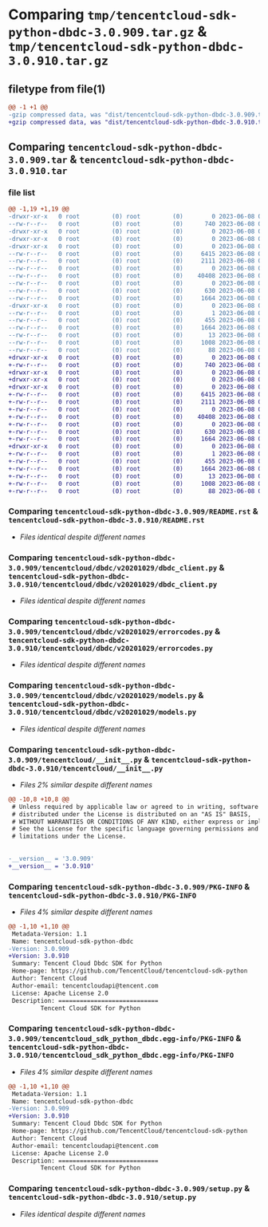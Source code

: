# Comparing `tmp/tencentcloud-sdk-python-dbdc-3.0.909.tar.gz` & `tmp/tencentcloud-sdk-python-dbdc-3.0.910.tar.gz`

## filetype from file(1)

```diff
@@ -1 +1 @@
-gzip compressed data, was "dist/tencentcloud-sdk-python-dbdc-3.0.909.tar", last modified: Thu Jun  8 00:23:06 2023, max compression
+gzip compressed data, was "dist/tencentcloud-sdk-python-dbdc-3.0.910.tar", last modified: Thu Jun  8 09:08:43 2023, max compression
```

## Comparing `tencentcloud-sdk-python-dbdc-3.0.909.tar` & `tencentcloud-sdk-python-dbdc-3.0.910.tar`

### file list

```diff
@@ -1,19 +1,19 @@
-drwxr-xr-x   0 root         (0) root         (0)        0 2023-06-08 00:23:06.000000 tencentcloud-sdk-python-dbdc-3.0.909/
--rw-r--r--   0 root         (0) root         (0)      740 2023-06-08 00:23:06.000000 tencentcloud-sdk-python-dbdc-3.0.909/README.rst
-drwxr-xr-x   0 root         (0) root         (0)        0 2023-06-08 00:23:06.000000 tencentcloud-sdk-python-dbdc-3.0.909/tencentcloud/
-drwxr-xr-x   0 root         (0) root         (0)        0 2023-06-08 00:23:06.000000 tencentcloud-sdk-python-dbdc-3.0.909/tencentcloud/dbdc/
-drwxr-xr-x   0 root         (0) root         (0)        0 2023-06-08 00:23:06.000000 tencentcloud-sdk-python-dbdc-3.0.909/tencentcloud/dbdc/v20201029/
--rw-r--r--   0 root         (0) root         (0)     6415 2023-06-08 00:23:06.000000 tencentcloud-sdk-python-dbdc-3.0.909/tencentcloud/dbdc/v20201029/dbdc_client.py
--rw-r--r--   0 root         (0) root         (0)     2111 2023-06-08 00:23:06.000000 tencentcloud-sdk-python-dbdc-3.0.909/tencentcloud/dbdc/v20201029/errorcodes.py
--rw-r--r--   0 root         (0) root         (0)        0 2023-06-08 00:23:06.000000 tencentcloud-sdk-python-dbdc-3.0.909/tencentcloud/dbdc/v20201029/__init__.py
--rw-r--r--   0 root         (0) root         (0)    40408 2023-06-08 00:23:06.000000 tencentcloud-sdk-python-dbdc-3.0.909/tencentcloud/dbdc/v20201029/models.py
--rw-r--r--   0 root         (0) root         (0)        0 2023-06-08 00:23:06.000000 tencentcloud-sdk-python-dbdc-3.0.909/tencentcloud/dbdc/__init__.py
--rw-r--r--   0 root         (0) root         (0)      630 2023-06-08 00:23:06.000000 tencentcloud-sdk-python-dbdc-3.0.909/tencentcloud/__init__.py
--rw-r--r--   0 root         (0) root         (0)     1664 2023-06-08 00:23:06.000000 tencentcloud-sdk-python-dbdc-3.0.909/PKG-INFO
-drwxr-xr-x   0 root         (0) root         (0)        0 2023-06-08 00:23:06.000000 tencentcloud-sdk-python-dbdc-3.0.909/tencentcloud_sdk_python_dbdc.egg-info/
--rw-r--r--   0 root         (0) root         (0)        1 2023-06-08 00:23:06.000000 tencentcloud-sdk-python-dbdc-3.0.909/tencentcloud_sdk_python_dbdc.egg-info/dependency_links.txt
--rw-r--r--   0 root         (0) root         (0)      455 2023-06-08 00:23:06.000000 tencentcloud-sdk-python-dbdc-3.0.909/tencentcloud_sdk_python_dbdc.egg-info/SOURCES.txt
--rw-r--r--   0 root         (0) root         (0)     1664 2023-06-08 00:23:06.000000 tencentcloud-sdk-python-dbdc-3.0.909/tencentcloud_sdk_python_dbdc.egg-info/PKG-INFO
--rw-r--r--   0 root         (0) root         (0)       13 2023-06-08 00:23:06.000000 tencentcloud-sdk-python-dbdc-3.0.909/tencentcloud_sdk_python_dbdc.egg-info/top_level.txt
--rw-r--r--   0 root         (0) root         (0)     1008 2023-06-08 00:23:06.000000 tencentcloud-sdk-python-dbdc-3.0.909/setup.py
--rw-r--r--   0 root         (0) root         (0)       88 2023-06-08 00:23:06.000000 tencentcloud-sdk-python-dbdc-3.0.909/setup.cfg
+drwxr-xr-x   0 root         (0) root         (0)        0 2023-06-08 09:08:43.000000 tencentcloud-sdk-python-dbdc-3.0.910/
+-rw-r--r--   0 root         (0) root         (0)      740 2023-06-08 09:08:43.000000 tencentcloud-sdk-python-dbdc-3.0.910/README.rst
+drwxr-xr-x   0 root         (0) root         (0)        0 2023-06-08 09:08:43.000000 tencentcloud-sdk-python-dbdc-3.0.910/tencentcloud/
+drwxr-xr-x   0 root         (0) root         (0)        0 2023-06-08 09:08:43.000000 tencentcloud-sdk-python-dbdc-3.0.910/tencentcloud/dbdc/
+drwxr-xr-x   0 root         (0) root         (0)        0 2023-06-08 09:08:43.000000 tencentcloud-sdk-python-dbdc-3.0.910/tencentcloud/dbdc/v20201029/
+-rw-r--r--   0 root         (0) root         (0)     6415 2023-06-08 09:08:43.000000 tencentcloud-sdk-python-dbdc-3.0.910/tencentcloud/dbdc/v20201029/dbdc_client.py
+-rw-r--r--   0 root         (0) root         (0)     2111 2023-06-08 09:08:43.000000 tencentcloud-sdk-python-dbdc-3.0.910/tencentcloud/dbdc/v20201029/errorcodes.py
+-rw-r--r--   0 root         (0) root         (0)        0 2023-06-08 09:08:43.000000 tencentcloud-sdk-python-dbdc-3.0.910/tencentcloud/dbdc/v20201029/__init__.py
+-rw-r--r--   0 root         (0) root         (0)    40408 2023-06-08 09:08:43.000000 tencentcloud-sdk-python-dbdc-3.0.910/tencentcloud/dbdc/v20201029/models.py
+-rw-r--r--   0 root         (0) root         (0)        0 2023-06-08 09:08:43.000000 tencentcloud-sdk-python-dbdc-3.0.910/tencentcloud/dbdc/__init__.py
+-rw-r--r--   0 root         (0) root         (0)      630 2023-06-08 09:08:43.000000 tencentcloud-sdk-python-dbdc-3.0.910/tencentcloud/__init__.py
+-rw-r--r--   0 root         (0) root         (0)     1664 2023-06-08 09:08:43.000000 tencentcloud-sdk-python-dbdc-3.0.910/PKG-INFO
+drwxr-xr-x   0 root         (0) root         (0)        0 2023-06-08 09:08:43.000000 tencentcloud-sdk-python-dbdc-3.0.910/tencentcloud_sdk_python_dbdc.egg-info/
+-rw-r--r--   0 root         (0) root         (0)        1 2023-06-08 09:08:43.000000 tencentcloud-sdk-python-dbdc-3.0.910/tencentcloud_sdk_python_dbdc.egg-info/dependency_links.txt
+-rw-r--r--   0 root         (0) root         (0)      455 2023-06-08 09:08:43.000000 tencentcloud-sdk-python-dbdc-3.0.910/tencentcloud_sdk_python_dbdc.egg-info/SOURCES.txt
+-rw-r--r--   0 root         (0) root         (0)     1664 2023-06-08 09:08:43.000000 tencentcloud-sdk-python-dbdc-3.0.910/tencentcloud_sdk_python_dbdc.egg-info/PKG-INFO
+-rw-r--r--   0 root         (0) root         (0)       13 2023-06-08 09:08:43.000000 tencentcloud-sdk-python-dbdc-3.0.910/tencentcloud_sdk_python_dbdc.egg-info/top_level.txt
+-rw-r--r--   0 root         (0) root         (0)     1008 2023-06-08 09:08:43.000000 tencentcloud-sdk-python-dbdc-3.0.910/setup.py
+-rw-r--r--   0 root         (0) root         (0)       88 2023-06-08 09:08:43.000000 tencentcloud-sdk-python-dbdc-3.0.910/setup.cfg
```

### Comparing `tencentcloud-sdk-python-dbdc-3.0.909/README.rst` & `tencentcloud-sdk-python-dbdc-3.0.910/README.rst`

 * *Files identical despite different names*

### Comparing `tencentcloud-sdk-python-dbdc-3.0.909/tencentcloud/dbdc/v20201029/dbdc_client.py` & `tencentcloud-sdk-python-dbdc-3.0.910/tencentcloud/dbdc/v20201029/dbdc_client.py`

 * *Files identical despite different names*

### Comparing `tencentcloud-sdk-python-dbdc-3.0.909/tencentcloud/dbdc/v20201029/errorcodes.py` & `tencentcloud-sdk-python-dbdc-3.0.910/tencentcloud/dbdc/v20201029/errorcodes.py`

 * *Files identical despite different names*

### Comparing `tencentcloud-sdk-python-dbdc-3.0.909/tencentcloud/dbdc/v20201029/models.py` & `tencentcloud-sdk-python-dbdc-3.0.910/tencentcloud/dbdc/v20201029/models.py`

 * *Files identical despite different names*

### Comparing `tencentcloud-sdk-python-dbdc-3.0.909/tencentcloud/__init__.py` & `tencentcloud-sdk-python-dbdc-3.0.910/tencentcloud/__init__.py`

 * *Files 2% similar despite different names*

```diff
@@ -10,8 +10,8 @@
 # Unless required by applicable law or agreed to in writing, software
 # distributed under the License is distributed on an "AS IS" BASIS,
 # WITHOUT WARRANTIES OR CONDITIONS OF ANY KIND, either express or implied.
 # See the License for the specific language governing permissions and
 # limitations under the License.
 
 
-__version__ = '3.0.909'
+__version__ = '3.0.910'
```

### Comparing `tencentcloud-sdk-python-dbdc-3.0.909/PKG-INFO` & `tencentcloud-sdk-python-dbdc-3.0.910/PKG-INFO`

 * *Files 4% similar despite different names*

```diff
@@ -1,10 +1,10 @@
 Metadata-Version: 1.1
 Name: tencentcloud-sdk-python-dbdc
-Version: 3.0.909
+Version: 3.0.910
 Summary: Tencent Cloud Dbdc SDK for Python
 Home-page: https://github.com/TencentCloud/tencentcloud-sdk-python
 Author: Tencent Cloud
 Author-email: tencentcloudapi@tencent.com
 License: Apache License 2.0
 Description: ============================
         Tencent Cloud SDK for Python
```

### Comparing `tencentcloud-sdk-python-dbdc-3.0.909/tencentcloud_sdk_python_dbdc.egg-info/PKG-INFO` & `tencentcloud-sdk-python-dbdc-3.0.910/tencentcloud_sdk_python_dbdc.egg-info/PKG-INFO`

 * *Files 4% similar despite different names*

```diff
@@ -1,10 +1,10 @@
 Metadata-Version: 1.1
 Name: tencentcloud-sdk-python-dbdc
-Version: 3.0.909
+Version: 3.0.910
 Summary: Tencent Cloud Dbdc SDK for Python
 Home-page: https://github.com/TencentCloud/tencentcloud-sdk-python
 Author: Tencent Cloud
 Author-email: tencentcloudapi@tencent.com
 License: Apache License 2.0
 Description: ============================
         Tencent Cloud SDK for Python
```

### Comparing `tencentcloud-sdk-python-dbdc-3.0.909/setup.py` & `tencentcloud-sdk-python-dbdc-3.0.910/setup.py`

 * *Files identical despite different names*

